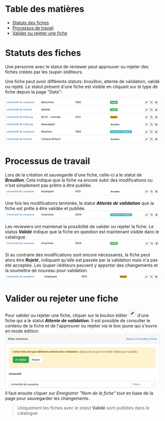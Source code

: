 # Table des matières

- [Statuts des fiches](#statuts-des-fiches)
- [Processus de travail](#processus-de-travail)
- [Valider ou rejeter une fiche](#valider-ou-rejeter-une-fiche)

# Statuts des fiches

Une personne avec le statut de reviewer peut approuver ou rejeter des fiches créées par les (super-)éditeurs. 

Une fiche peut avoir différents statuts: brouillon, attente de validation, validé ou rejeté. Le statut présent d'une fiche est visible en cliquant sur le type de fiche depuis la page "Data":

![Status des fiches](assets/review/reviewer-statuts.png)

# Processus de travail

Lors de la création et sauvegarde d'une fiche, celle-ci a le statut de ***Brouillon***. Cela indique que la fiche va encore subir des modifications ou n'est simplement pas prêtre à être publiée. 
![Fiche brouillon](assets/review/reviewer-brouillon.png)

Une fois les modifications terminée, le statut ***Attente de validation*** que la fiche est prête à être validée et publiée. 
![Fiche validation](assets/review/reviewer-attente.png)

Les reviewers ont maintenat la possibilité de valider ou rejeter la fiche. Le status ***Validé*** indique que la fiche en question est maintenant visible dans le catalogue. 
![Fiche valide](assets/review/reviewer-valide.png)

Si au contraire des modifications sont encore nécessaires, la fiche peut alors être ***Rejeté***, indiquant qu'elle est passée par la validation mais n'a pas été acceptée. Les (super-)éditeurs peuvent y apporter des changements et la soumettre de nouveau pour validation. 
![Fiche rejetée](assets/review/reviewer-rejete.png)

# Valider ou rejeter une fiche

Pour valider ou rejeter une fiche, cliquer sur le bouton éditer ![Edit button](assets/buttons/edit_btn.png) d'une fiche qui a le statut ***Attente de validation***. Il est possible de consulter le contenu de la fiche et de l'approuver ou rejeter via le box jaune qui s'ouvre en mode édition: 
![Décision validation](assets/review/review-select.png)
Il faut ensuite cliquer sur *Enregistrer "Nom de la fiche"* tout en base de la page pour sauvegarder les changements. 

> Uniquement les fiches avec le statut **Validé** sont publiées dans le catalogue.

